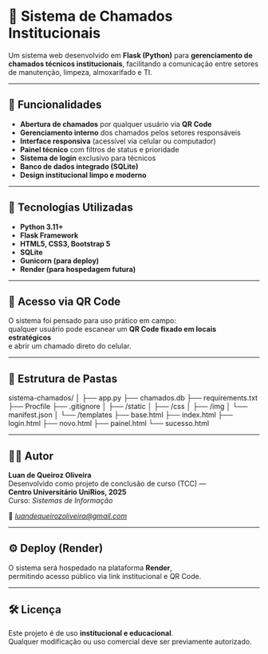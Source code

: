 # 🏫 Sistema de Chamados Institucionais

Um sistema web desenvolvido em **Flask (Python)** para **gerenciamento de chamados técnicos institucionais**, facilitando a comunicação entre setores de manutenção, limpeza, almoxarifado e TI.

---

## 🚀 Funcionalidades

- **Abertura de chamados** por qualquer usuário via **QR Code**  
- **Gerenciamento interno** dos chamados pelos setores responsáveis  
- **Interface responsiva** (acessível via celular ou computador)  
- **Painel técnico** com filtros de status e prioridade  
- **Sistema de login** exclusivo para técnicos  
- **Banco de dados integrado (SQLite)**  
- **Design institucional limpo e moderno**

---

## 🧠 Tecnologias Utilizadas

- **Python 3.11+**
- **Flask Framework**
- **HTML5, CSS3, Bootstrap 5**
- **SQLite**
- **Gunicorn (para deploy)**
- **Render (para hospedagem futura)**

---

## 📱 Acesso via QR Code

O sistema foi pensado para uso prático em campo:  
qualquer usuário pode escanear um **QR Code fixado em locais estratégicos**  
e abrir um chamado direto do celular.

---

## 🧩 Estrutura de Pastas

sistema-chamados/
│
├── app.py
├── chamados.db
├── requirements.txt
├── Procfile
├── .gitignore
│
├── /static
│ ├── /css
│ ├── /img
│ └── manifest.json
│
└── /templates
├── base.html
├── index.html
├── login.html
├── novo.html
├── painel.html
└── sucesso.html

---

## 👨‍💻 Autor

**Luan de Queiroz Oliveira**  
Desenvolvido como projeto de conclusão de curso (TCC) —  
**Centro Universitário UniRios, 2025**  
Curso: *Sistemas de Informação*  

📧 *luandequeirozoliveira@gmail.com*

---

## ⚙️ Deploy (Render)

O sistema será hospedado na plataforma **Render**,  
permitindo acesso público via link institucional e QR Code.

---

## 🛠️ Licença

Este projeto é de uso **institucional e educacional**.  
Qualquer modificação ou uso comercial deve ser previamente autorizado.

